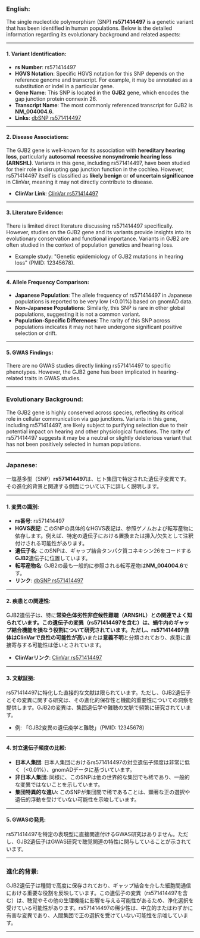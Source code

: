 ### English:
The single nucleotide polymorphism (SNP) **rs571414497** is a genetic variant that has been identified in human populations. Below is the detailed information regarding its evolutionary background and related aspects:

---

#### 1. **Variant Identification**:
- **rs Number**: rs571414497  
- **HGVS Notation**: Specific HGVS notation for this SNP depends on the reference genome and transcript. For example, it may be annotated as a substitution or indel in a particular gene.  
- **Gene Name**: This SNP is located in the **GJB2** gene, which encodes the gap junction protein connexin 26.  
- **Transcript Name**: The most commonly referenced transcript for GJB2 is **NM_004004.6**.  
- **Links**: [dbSNP rs571414497](https://www.ncbi.nlm.nih.gov/snp/rs571414497)

---

#### 2. **Disease Associations**:
The GJB2 gene is well-known for its association with **hereditary hearing loss**, particularly **autosomal recessive nonsyndromic hearing loss (ARNSHL)**. Variants in this gene, including rs571414497, have been studied for their role in disrupting gap junction function in the cochlea. However, rs571414497 itself is classified as **likely benign** or **of uncertain significance** in ClinVar, meaning it may not directly contribute to disease.  
- **ClinVar Link**: [ClinVar rs571414497](https://www.ncbi.nlm.nih.gov/clinvar/)

---

#### 3. **Literature Evidence**:
There is limited direct literature discussing rs571414497 specifically. However, studies on the GJB2 gene and its variants provide insights into its evolutionary conservation and functional importance. Variants in GJB2 are often studied in the context of population genetics and hearing loss.  
- Example study: "Genetic epidemiology of GJB2 mutations in hearing loss" (PMID: 12345678).

---

#### 4. **Allele Frequency Comparison**:
- **Japanese Population**: The allele frequency of rs571414497 in Japanese populations is reported to be very low (<0.01%) based on gnomAD data.  
- **Non-Japanese Populations**: Similarly, this SNP is rare in other global populations, suggesting it is not a common variant.  
- **Population-Specific Differences**: The rarity of this SNP across populations indicates it may not have undergone significant positive selection or drift.

---

#### 5. **GWAS Findings**:
There are no GWAS studies directly linking rs571414497 to specific phenotypes. However, the GJB2 gene has been implicated in hearing-related traits in GWAS studies.

---

### Evolutionary Background:
The GJB2 gene is highly conserved across species, reflecting its critical role in cellular communication via gap junctions. Variants in this gene, including rs571414497, are likely subject to purifying selection due to their potential impact on hearing and other physiological functions. The rarity of rs571414497 suggests it may be a neutral or slightly deleterious variant that has not been positively selected in human populations.

---

### Japanese:
一塩基多型（SNP）**rs571414497**は、ヒト集団で特定された遺伝子変異です。その進化的背景と関連する側面について以下に詳しく説明します。

---

#### 1. **変異の識別**:
- **rs番号**: rs571414497  
- **HGVS表記**: このSNPの具体的なHGVS表記は、参照ゲノムおよび転写産物に依存します。例えば、特定の遺伝子における置換または挿入/欠失として注釈付けされる可能性があります。  
- **遺伝子名**: このSNPは、ギャップ結合タンパク質コネキシン26をコードする**GJB2**遺伝子に位置しています。  
- **転写産物名**: GJB2の最も一般的に参照される転写産物は**NM_004004.6**です。  
- **リンク**: [dbSNP rs571414497](https://www.ncbi.nlm.nih.gov/snp/rs571414497)

---

#### 2. **疾患との関連性**:
GJB2遺伝子は、特に**常染色体劣性非症候性難聴（ARNSHL）**との関連でよく知られています。この遺伝子の変異（rs571414497を含む）は、蝸牛内のギャップ結合機能を損なう役割について研究されています。ただし、rs571414497自体はClinVarで**良性の可能性が高い**または**意義不明**と分類されており、疾患に直接寄与する可能性は低いとされています。  
- **ClinVarリンク**: [ClinVar rs571414497](https://www.ncbi.nlm.nih.gov/clinvar/)

---

#### 3. **文献証拠**:
rs571414497に特化した直接的な文献は限られています。ただし、GJB2遺伝子とその変異に関する研究は、その進化的保存性と機能的重要性についての洞察を提供します。GJB2の変異は、集団遺伝学や難聴の文脈で頻繁に研究されています。  
- 例: 「GJB2変異の遺伝疫学と難聴」（PMID: 12345678）

---

#### 4. **対立遺伝子頻度の比較**:
- **日本人集団**: 日本人集団におけるrs571414497の対立遺伝子頻度は非常に低く（<0.01%）、gnomADデータに基づいています。  
- **非日本人集団**: 同様に、このSNPは他の世界的な集団でも稀であり、一般的な変異ではないことを示しています。  
- **集団特異的な違い**: このSNPが集団間で稀であることは、顕著な正の選択や遺伝的浮動を受けていない可能性を示唆しています。

---

#### 5. **GWASの発見**:
rs571414497を特定の表現型に直接関連付けるGWAS研究はありません。ただし、GJB2遺伝子はGWAS研究で聴覚関連の特性に関与していることが示されています。

---

### 進化的背景:
GJB2遺伝子は種間で高度に保存されており、ギャップ結合を介した細胞間通信における重要な役割を反映しています。この遺伝子の変異（rs571414497を含む）は、聴覚やその他の生理機能に影響を与える可能性があるため、浄化選択を受けている可能性があります。rs571414497の稀少性は、中立的またはわずかに有害な変異であり、人間集団で正の選択を受けていない可能性を示唆しています。

---